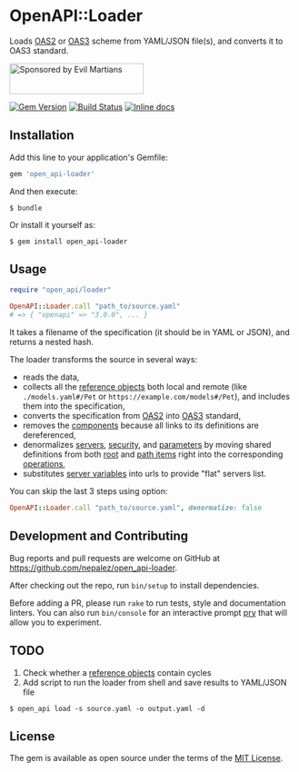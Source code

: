 # OpenAPI::Loader

Loads [OAS2][oas2] or [OAS3][oas3] scheme from YAML/JSON file(s), and converts it to OAS3 standard.

<a href="https://evilmartians.com/">
<img src="https://evilmartians.com/badges/sponsored-by-evil-martians.svg" alt="Sponsored by Evil Martians" width="236" height="54"></a>

[![Gem Version][gem-badger]][gem]
[![Build Status][travis-badger]][travis]
[![Inline docs][inch-badger]][inch]

## Installation

Add this line to your application's Gemfile:

```ruby
gem 'open_api-loader'
```

And then execute:

```shell
$ bundle
```

Or install it yourself as:

```shell
$ gem install open_api-loader
```

## Usage

```ruby
require "open_api/loader"

OpenAPI::Loader.call "path_to/source.yaml"
# => { "openapi" => "3.0.0", ... }
```

It takes a filename of the specification (it should be in YAML or JSON), and returns a nested hash.

The loader transforms the source in several ways:

- reads the data,
- collects all the [reference objects][ref] both local and remote (like `./models.yaml#/Pet` or `https://example.com/models#/Pet`), and includes them into the specification,
- converts the specification from [OAS2][oas2] into [OAS3][oas3] standard,
- removes the [components][components] because all links to its definitions are dereferenced,
- denormalizes [servers][servers], [security][security], and [parameters][parameters] by moving shared definitions from both [root][root] and [path items][paths] right into the corresponding [operations][operations],
- substitutes [server variables][server variables] into urls to provide "flat" servers list.

You can skip the last 3 steps using option:

```ruby
OpenAPI::Loader.call "path_to/source.yaml", denormalize: false
```

## Development and Contributing

Bug reports and pull requests are welcome on GitHub at https://github.com/nepalez/open_api-loader.

After checking out the repo, run `bin/setup` to install dependencies.

Before adding a PR, please run `rake` to run tests, style and documentation linters. You can also run `bin/console` for an interactive prompt [pry][pry] that will allow you to experiment.

## TODO

1. Check whether a [reference objects][ref] contain cycles
2. Add script to run the loader from shell and save results to YAML/JSON file

  ```shell
  $ open_api load -s source.yaml -o output.yaml -d
  ```

## License

The gem is available as open source under the terms of the [MIT License][license].

[codeclimate-badger]: https://img.shields.io/codeclimate/github/nepalez/open_api-loader.svg?style=flat
[codeclimate]: https://codeclimate.com/github/nepalez/open_api-loader
[components]: https://github.com/OAI/OpenAPI-Specification/blob/master/versions/3.0.0.md#componentsObject
[gem-badger]: https://img.shields.io/gem/v/open_api-loader.svg?style=flat
[gem]: https://rubygems.org/gems/open_api-loader
[inch-badger]: http://inch-ci.org/github/nepalez/open_api-loader.svg
[inch]: https://inch-ci.org/github/nepalez/open_api-loader
[license]: https://opensource.org/licenses/MIT
[oas2]: https://github.com/OAI/OpenAPI-Specification/blob/master/versions/2.0.md
[oas3]: https://github.com/OAI/OpenAPI-Specification/blob/master/versions/3.0.0.md
[operations]: https://github.com/OAI/OpenAPI-Specification/blob/master/versions/3.0.0.md#operationObject
[parameters]: https://github.com/OAI/OpenAPI-Specification/blob/master/versions/3.0.0.md#parameterObject
[paths]: https://github.com/OAI/OpenAPI-Specification/blob/master/versions/3.0.0.md#pathItemObject
[pry]: https://github.com/pry/pry
[ref]: https://github.com/OAI/OpenAPI-Specification/blob/master/versions/3.0.0.md#referenceObject
[root]: https://github.com/OAI/OpenAPI-Specification/blob/master/versions/3.0.0.md#oasObject
[server variables]: https://github.com/OAI/OpenAPI-Specification/blob/master/versions/3.0.0.md#serverVariableObject
[servers]: https://github.com/OAI/OpenAPI-Specification/blob/master/versions/3.0.0.md#serverObject
[security]: https://github.com/OAI/OpenAPI-Specification/blob/master/versions/3.0.0.md#securityRequirementObject
[travis-badger]: https://img.shields.io/travis/nepalez/open_api-loader/master.svg?style=flat
[travis]: https://travis-ci.org/nepalez/open_api-loader
